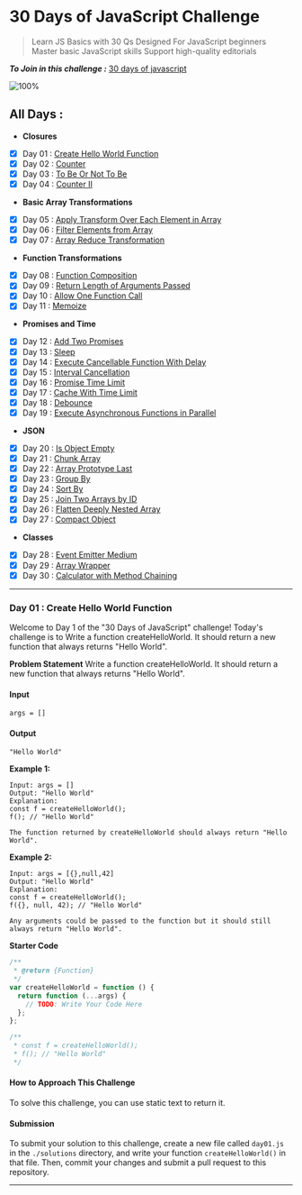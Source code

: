 # 30 Days of JavaScript Challenge

> Learn JS Basics with 30 Qs
> Designed For JavaScript beginners Master basic JavaScript skills Support high-quality editorials

**_To Join in this challenge :_** [30 days of javascript](https://leetcode.com/studyplan/30-days-of-javascript/)

![100%](https://progress-bar.dev/100/?title=Done)

## All Days :

- **Closures**
- [x] Day 01 : [Create Hello World Function](#day-01--create-hello-world-function)
- [x] Day 02 : [Counter](./solutions/day02.js)
- [x] Day 03 : [To Be Or Not To Be](./solutions/day03.js)
- [x] Day 04 : [Counter II](./solutions/day04.js)
- **Basic Array Transformations**
- [x] Day 05 : [Apply Transform Over Each Element in Array](./solutions/day05.js)
- [x] Day 06 : [Filter Elements from Array](./solutions/day06.js)
- [x] Day 07 : [Array Reduce Transformation](./solutions/day07.js)
- **Function Transformations**
- [x] Day 08 : [Function Composition](./solutions/day08.js)
- [x] Day 09 : [Return Length of Arguments Passed](./solutions/day09.js)
- [x] Day 10 : [Allow One Function Call](./solutions/day10.js)
- [x] Day 11 : [Memoize](./solutions/day11.js)
- **Promises and Time**
- [x] Day 12 : [Add Two Promises](./solutions/day12.js)
- [x] Day 13 : [Sleep](./solutions/day13.js)
- [x] Day 14 : [Execute Cancellable Function With Delay](./solutions/day14.js)
- [x] Day 15 : [Interval Cancellation](./solutions/day15.js)
- [x] Day 16 : [Promise Time Limit](./solutions/day16.js)
- [x] Day 17 : [Cache With Time Limit](./solutions/day17.js)
- [x] Day 18 : [Debounce](./solutions/day18.js)
- [x] Day 19 : [Execute Asynchronous Functions in Parallel](./solutions/day19.js)
- **JSON**
- [x] Day 20 : [Is Object Empty](./solutions/day20.js)
- [x] Day 21 : [Chunk Array](./solutions/day21.js)
- [x] Day 22 : [Array Prototype Last](./solutions/day22.js)
- [x] Day 23 : [Group By](./solutions/day23.js)
- [x] Day 24 : [Sort By](./solutions/day24.js)
- [x] Day 25 : [Join Two Arrays by ID](./solutions/day25.js)
- [x] Day 26 : [Flatten Deeply Nested Array](./solutions/day26.js)
- [x] Day 27 : [Compact Object](./solutions/day27.js)
- **Classes**
- [x] Day 28 : [Event Emitter Medium](./solutions/day28.js)
- [x] Day 29 : [Array Wrapper](./solutions/day29.js)
- [x] Day 30 : [Calculator with Method Chaining](./solutions/day30.js)

---

### Day 01 : Create Hello World Function

Welcome to Day 1 of the "30 Days of JavaScript" challenge! Today's challenge is to Write a function createHelloWorld. It should return a new function that always returns "Hello World".

**Problem Statement**
Write a function createHelloWorld. It should return a new function that always returns "Hello World".

#### Input

`args = []`

#### Output

`"Hello World"`

**Example 1:**

```
Input: args = []
Output: "Hello World"
Explanation:
const f = createHelloWorld();
f(); // "Hello World"

The function returned by createHelloWorld should always return "Hello World".
```

**Example 2:**

```
Input: args = [{},null,42]
Output: "Hello World"
Explanation:
const f = createHelloWorld();
f({}, null, 42); // "Hello World"

Any arguments could be passed to the function but it should still always return "Hello World".
```

**Starter Code**

```js
/**
 * @return {Function}
 */
var createHelloWorld = function () {
  return function (...args) {
    // TODO: Write Your Code Here
  };
};

/**
 * const f = createHelloWorld();
 * f(); // "Hello World"
 */
```

#### How to Approach This Challenge

To solve this challenge, you can use static text to return it.

#### Submission

To submit your solution to this challenge, create a new file called `day01.js` in the `./solutions` directory, and write your function `createHelloWorld()` in that file. Then, commit your changes and submit a pull request to this repository.

---
